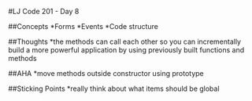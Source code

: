 #LJ Code 201 - Day 8

##Concepts
*Forms
*Events
*Code structure

##Thoughts
*the methods can call each other so you can incrementally build a more powerful application by using previously built functions and methods

##AHA
*move methods outside constructor using prototype

##Sticking Points
*really think about what items should be global
